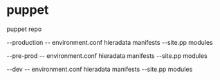 # puppet
puppet repo

--production
      -- environment.conf
      hieradata
      manifests
        --site.pp
      modules
      
--pre-prod
      -- environment.conf
      hieradata
      manifests
        --site.pp
      modules
      
--dev
      -- environment.conf
      hieradata
      manifests
        --site.pp
      modules
